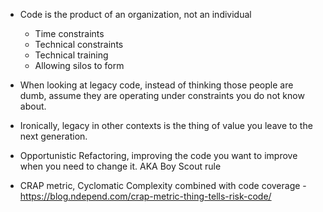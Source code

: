 - Code is the product of an organization, not an individual
  - Time constraints
  - Technical constraints
  - Technical training
  - Allowing silos to form

- When looking at legacy code, instead of thinking those people are dumb, assume they are operating under constraints you do not know about.

- Ironically, legacy in other contexts is the thing of value you leave to the next generation.

- Opportunistic Refactoring, improving the code you want to improve when you need to change it. AKA Boy Scout rule

- CRAP metric, Cyclomatic Complexity combined with code coverage - https://blog.ndepend.com/crap-metric-thing-tells-risk-code/
